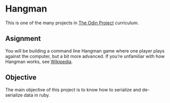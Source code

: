 # Hangman
This is one of the many projects in [The Odin Project](https://www.theodinproject.com/) curriculum.

## Asignment
You will be building a command line Hangman game where one player plays against the computer, but a bit more advanced. If you’re unfamiliar with how Hangman works, see [Wikipedia](https://en.wikipedia.org/wiki/Hangman_(game)).

## Objective
The main objective of this project is to know how to serialize and de-serialize data in ruby.
